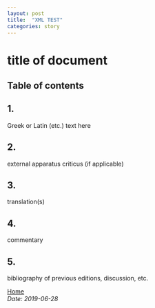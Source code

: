 ```yaml
---
layout: post
title:  "XML TEST"
categories: story
---
```

<html xmlns="http://www.w3.org/1999/xhtml" xml:lang="en"><head><meta http-equiv="Content-Type" content="text/html; charset=utf-8" /><!--THIS FILE IS GENERATED FROM AN XML MASTER. DO NOT EDIT (5)--><title>title of document</title><meta name="author" content="" /><meta name="generator" content="Text Encoding Initiative Consortium XSLT stylesheets" /><meta name="DC.Title" content="title of document" /><meta name="DC.Type" content="Text" /><meta name="DC.Format" content="text/html" /><link href="http://www.tei-c.org/release/xml/tei/stylesheet/tei.css" rel="stylesheet" type="text/css" /><link rel="stylesheet" media="print" type="text/css" href="http://www.tei-c.org/release/xml/tei/stylesheet/tei-print.css" /></head><body class="simple" id="TOP"><div class="stdheader autogenerated"><h1 lang="en" class="maintitle">title of document</h1></div><!--TEI front--><h2>Table of contents</h2><ul class="toc toc_body"></ul><!--TEI body-->
            <div class="edition" id="index.xml-body.1_div.1"><h2><span class="headingNumber">1. </span></h2>
                <div>
                    Greek or Latin (etc.) text here
                </div>
            </div>
            <div class="apparatus" id="index.xml-body.1_div.2"><h2><span class="headingNumber">2. </span></h2>
                <p>external apparatus criticus (if applicable)</p>
            </div>
            <div class="translation" id="index.xml-body.1_div.3"><h2><span class="headingNumber">3. </span></h2>
                <p>translation(s)</p>
            </div>
            <div class="commentary" id="index.xml-body.1_div.4"><h2><span class="headingNumber">4. </span></h2>
                <p>commentary</p>
            </div>
            <div class="bibliography" id="index.xml-body.1_div.5"><h2><span class="headingNumber">5. </span></h2>
                <p>bibliography of previous editions, discussion, etc.</p>
            </div>
        <!--TEI back--><div class="stdfooter autogenerated"><div class="footer"><!--standard links to project, institution etc--><a class="plain" href="/">Home</a> </div><address>Date: 2019-06-28<br /><!--
	  Generated from index.xml using XSLT stylesheets version 7.47.0
	       based on http://www.tei-c.org/Stylesheets/
	       on 2019-06-28T12:08:54Z.
	       SAXON HE 9.8.0.7.
		 --></address></div></body></html>